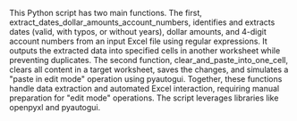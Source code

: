 This Python script has two main functions. 
The first, extract_dates_dollar_amounts_account_numbers, identifies and extracts dates (valid, with typos, or without years), dollar amounts, and 4-digit account numbers from an input Excel file using regular expressions. 
It outputs the extracted data into specified cells in another worksheet while preventing duplicates. 
The second function, clear_and_paste_into_one_cell, clears all content in a target worksheet, saves the changes, and simulates a "paste in edit mode" operation using pyautogui. 
Together, these functions handle data extraction and automated Excel interaction, requiring manual preparation for "edit mode" operations. 
The script leverages libraries like openpyxl and pyautogui.

